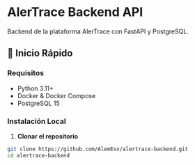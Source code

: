 # AlerTrace Backend API

Backend de la plataforma AlerTrace con FastAPI y PostgreSQL.

## 🚀 Inicio Rápido

### Requisitos

- Python 3.11+
- Docker & Docker Compose
- PostgreSQL 15

### Instalación Local

1. **Clonar el repositorio**

```bash
git clone https://github.com/AlemEsv/alertrace-backend.git
cd alertrace-backend
```
